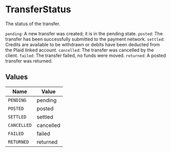 # TransferStatus

The status of the transfer.

`pending`: A new transfer was created; it is in the pending state.
`posted`: The transfer has been successfully submitted to the payment network.
`settled`: Credits are available to be withdrawn or debits have been deducted from the Plaid linked account.
`cancelled`: The transfer was cancelled by the client.
`failed`: The transfer failed, no funds were moved.
`returned`: A posted transfer was returned.


## Values

| Name        | Value       |
| ----------- | ----------- |
| `PENDING`   | pending     |
| `POSTED`    | posted      |
| `SETTLED`   | settled     |
| `CANCELLED` | cancelled   |
| `FAILED`    | failed      |
| `RETURNED`  | returned    |